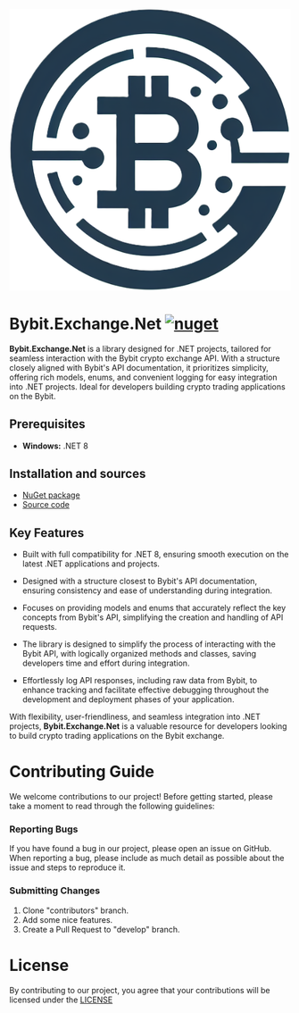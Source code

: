  [nuget-url]: https://www.nuget.org/packages/Bybit.Exchange.Net
 [source-url]: https://github.com/Khang152/Bybit.Exchange.Net
 [license-url]: https://raw.githubusercontent.com/Khang152/Bybit.Exchange.Net/develop/LICENSE
 [logo-url]: https://raw.githubusercontent.com/Khang152/Bybit.Exchange.Net/develop/Bybit.Exchange.Net/Bybit.Exchange.Net/Images/icon.png
 [nuget-badge]: https://img.shields.io/badge/nuget-v1.0.0-blue.svg

![logo][logo-url]
# Bybit.Exchange.Net [![nuget][nuget-badge]][nuget-url]

**Bybit.Exchange.Net** is a library designed for .NET projects, tailored for seamless interaction with the Bybit crypto exchange API. With a structure closely aligned with Bybit's API documentation, it prioritizes simplicity, offering rich models, enums, and convenient logging for easy integration into .NET projects. Ideal for developers building crypto trading applications on the Bybit.
## Prerequisites
 - **Windows:** .NET 8

## Installation and sources
 - [NuGet package][nuget-url]
 - [Source code][source-url]

## Key Features

- Built with full compatibility for .NET 8, ensuring smooth execution on the latest .NET applications and projects.

- Designed with a structure closest to Bybit's API documentation, ensuring consistency and ease of understanding during integration.

- Focuses on providing models and enums that accurately reflect the key concepts from Bybit's API, simplifying the creation and handling of API requests.

- The library is designed to simplify the process of interacting with the Bybit API, with logically organized methods and classes, saving developers time and effort during integration.

- Effortlessly log API responses, including raw data from Bybit, to enhance tracking and facilitate effective debugging throughout the development and deployment phases of your application.

With flexibility, user-friendliness, and seamless integration into .NET projects, **Bybit.Exchange.Net** is a valuable resource for developers looking to build crypto trading applications on the Bybit exchange.

# Contributing Guide
 
We welcome contributions to our project! 
Before getting started, please take a moment to read through the following guidelines:

 ### Reporting Bugs
 If you have found a bug in our project, please open an issue on GitHub. When reporting a bug, please include as much detail as possible about the issue and steps to reproduce it.
 
 ### Submitting Changes
 1. Clone "contributors" branch.
 2. Add some nice features.
 3. Create a Pull Request to "develop" branch.

# License
By contributing to our project, you agree that your contributions will be licensed under the [LICENSE][license-url]